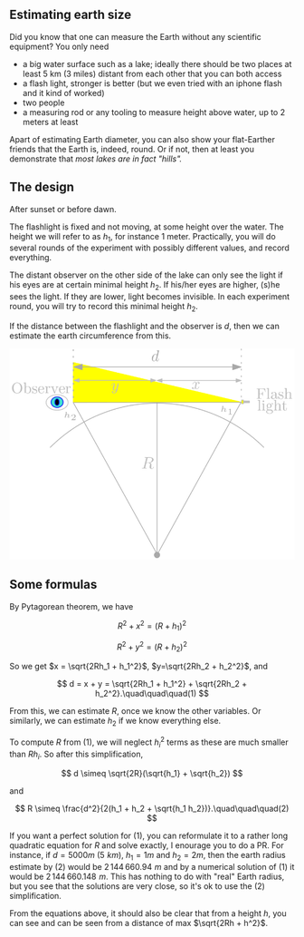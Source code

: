 ## Estimating earth size

Did you know that one can measure the Earth without any scientific equipment? You only need
* a big water surface such as a lake; ideally there should be two places at least 5 km (3 miles) distant from each other that you can both access
* a flash light, stronger is better (but we even tried with an iphone flash and it kind of worked)
* two people
* a measuring rod or any tooling to measure height above water, up to 2 meters at least

Apart of estimating Earth diameter, you can also show your flat-Earther friends that the Earth is, indeed, round. 
Or if not, then at least you demonstrate that *most lakes are in fact "hills".*

## The design

After sunset or before dawn.

The flashlight is fixed and not moving, at some height over the water. The height we will refer to as $h_1$, for instance 1 meter. Practically, you will do several
rounds of the experiment with possibly different values, and record everything.

The distant observer on the other side of the lake can only see the light if his eyes are at certain minimal height $h_2$. 
If his/her eyes are higher, (s)he sees the light. If they are lower, light becomes invisible. In each experiment round, you will try to record this minimal 
height $h_2$.

If the distance between the flashlight and the observer is $d$, then we can estimate the earth circumference from this.

![schema](img/schema.png)


## Some formulas

By Pytagorean theorem, we have

$$ R^2 + x^2 = (R+h_1)^2 $$

$$ R^2 + y^2 = (R+h_2)^2  $$

So we get $x = \sqrt{2Rh_1 + h_1^2}$, $y=\sqrt{2Rh_2 + h_2^2}$, and 

$$
d = x + y = \sqrt{2Rh_1 + h_1^2} + \sqrt{2Rh_2 + h_2^2}.\quad\quad\quad(1)
$$

From this, we can estimate $R$, once we know the other variables. Or similarly, we can estimate $h_2$ if we know everything else.

To compute $R$ from (1), we will neglect $h_i^2$ terms as these are much smaller than $Rh_i$. So after this simplification,

$$ d \simeq \sqrt{2R}(\sqrt{h_1} + \sqrt{h_2}) $$

and 

$$ R \simeq \frac{d^2}{2(h_1 + h_2 + \sqrt{h_1 h_2})}.\quad\quad\quad(2) $$

If you want a perfect solution for $(1)$, you can reformulate it to a rather long quadratic equation for $R$ and solve exactly, I enourage you to do a PR.
For instance, if $d = 5000m$ ($5\,\, km$), $h_1 = 1m$ and $h_2 = 2m$, then the earth radius estimate by $(2)$ would be $2\,144\,660.94\,\,m$ and by a numerical solution of $(1)$ it would be $2\,144\,660.148 \,\,m$. This has nothing to do with "real" Earth radius, but you see that the solutions are very close, so it's ok to use the $(2)$ simplification.

From the equations above, it should also be clear that from a height $h$, you can see and can be seen from a distance of max $\sqrt{2Rh + h^2}$.
